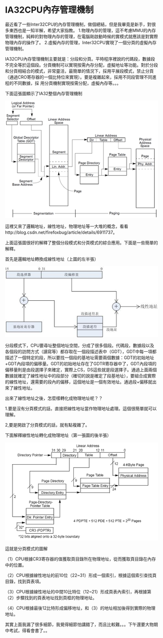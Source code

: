 # IA32CPU內存管理機制



最近看了一些Inter32CPU的內存管理機制，做個總結，但是我畢竟是新手，對很多東西也是一知半解，希望大家指教。
1.物理內存的管理，這不考慮MMU的內存管理機制，純粹的對物理內存的管理，在電腦剛啟動時候的實模式就應該是對實際物理內存的操作了。
2.虛擬內存的管理，Inter32CPU實現了一個分頁的虛擬內存管理機制。

IA32CPU內存管理機制主要就是：分段和分頁。平時程序裡說的代碼段，數據段不完全等於這個段。分頁機制可以實現按需內存分配，虛擬地址等功能。對於分段和分頁相結合的模式，非常靈活，最簡單的情況下，採用平展段模式，禁止分頁（通過CRO寄存器的一個比特位來實現）。要是複雜起來，採用不同段管理不同進程的不同數據，採
用分頁機制實現按需分配，虛擬內存等。。。

下面這張圖顯示了IA32整個內存管理機制

![](./images/0_1321751722dDtt.gif)


這裡又來了邏輯地址，線性地址，物理地址等一大堆的概念，看看http://blog.csdn.net/firefoxbug/article/details/6911737。

上面這張圖很好的解釋了整個分段模式和分頁模式的綜合應用。下面是一些簡單的解釋。

首先是邏輯地址轉換成線性地址（上圖的左半張）


![](./images/0_1321752814cKCc.gif)

分段模式下，CPU要尋址整個地址空間，分成了很多個段。代碼段，數據段以及各個段的訪問方式（讀寫等）都存取在一個段描述表中（GDT），GDT中每一項都描述了一個特定的段，所以要找一個段的基地址需要兩個數據：GDT的初始地址+GDT內段項的偏移量。GDT的初始地址存在了GDTR寄存器中了，GDT內段項的偏移量則是由段選擇子來確定，實際上CS，DS這些就是段選擇子。通過上面兩個數據就確定了線性地址中的段部分（確切的說是確定了段基地址），要組合成實際的線性地址，還需要的段內的偏移，這個地址是一個有效地址。通過段+偏移就出來了線性地址。


出來了線性地址之後，怎麼樣轉化成物理地址呢？？

1.要是沒有分頁模式的話，直接把線性地址當作物理地址處理。這個很簡單就可以理解。

2,要是開啟了分頁模式的話，就有點複雜了。

下面解釋線性地址轉化成物理地址（第一張圖的後半張）


![](./images/0_1321753241O8hZ.gif)

這就是分頁模式的圖解

（1）CPU根據CR3寄存器的值獲取頁目錄所在物理地址，從而獲取頁目錄在內存中的位置。

（2）CPU根據線性地址的前10位（22~31）形成一個索引，根據這個索引查找頁目錄，找到頁表項。

（3）CPU根據線性地址的中間10比特位（12~21）形成頁表內索引，再根據第（2）步驟找到的頁表地址找到頁框的物理地址。

（4）CPU根據最後12比特形成偏移地址，和（3）的地址相加後得到實際的物理地址。



其實上面我漏了很多細節，我覺得細節怕講錯了，而且比較難。。。下午還要大物期中考試，得看會書了。。
